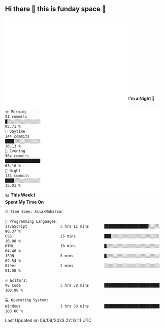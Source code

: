 ## Hi there 👋 this is funday space 🚀

<img align="left" width="400" alt="🌞" src="https://raw.githubusercontent.com/fhasnur/fhasnur/master/general.svg?token=ATQS65TR7ETTG5RLJUDIDBLBN34HE">
<img align="right" width="390" alt="🌞" src="https://raw.githubusercontent.com/fhasnur/fhasnur/master/statistics.svg?token=ATQS65TR7ETTG5RLJUDIDBLBN34HE">

<br><br><br><br><br><br><br><br><br><br><br><br><br><br>

<!--START_SECTION:waka-->
**I'm a Night 🦉** 

```text
🌞 Morning                51 commits          █░░░░░░░░░░░░░░░░░░░░░░░░   05.71 % 
🌆 Daytime                144 commits         ████░░░░░░░░░░░░░░░░░░░░░   16.13 % 
🌃 Evening                564 commits         ████████████████░░░░░░░░░   63.16 % 
🌙 Night                  134 commits         ████░░░░░░░░░░░░░░░░░░░░░   15.01 % 
```


📊 **This Week I Spent My Time On** 

```text
🕑︎ Time Zone: Asia/Makassar

💬 Programming Languages: 
JavaScript               3 hrs 11 mins       ████████████████████░░░░░   80.37 % 
CSS                      25 mins             ███░░░░░░░░░░░░░░░░░░░░░░   10.88 % 
HTML                     10 mins             █░░░░░░░░░░░░░░░░░░░░░░░░   04.48 % 
JSON                     6 mins              █░░░░░░░░░░░░░░░░░░░░░░░░   02.54 % 
Other                    2 mins              ░░░░░░░░░░░░░░░░░░░░░░░░░   01.08 % 

🔥 Editors: 
VS Code                  3 hrs 58 mins       █████████████████████████   100.00 % 

💻 Operating System: 
Windows                  3 hrs 58 mins       █████████████████████████   100.00 % 
```


 Last Updated on 06/08/2023 22:13:11 UTC
<!--END_SECTION:waka-->
